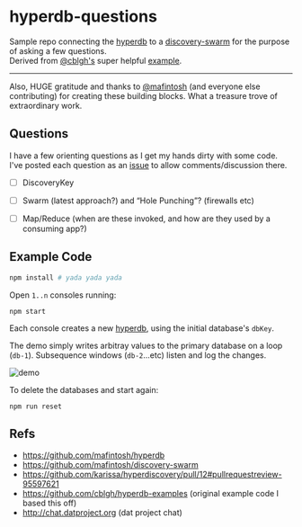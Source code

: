 # hyperdb-questions

Sample repo connecting the [hyperdb](https://github.com/mafintosh/hyperdb) to a [discovery-swarm](https://github.com/mafintosh/discovery-swarm) for the purpose of asking a few questions.  
Derived from [@cblgh's](https://github.com/cblgh) super helpful [example](https://github.com/cblgh/hyperdb-examples).

---

Also, HUGE gratitude and thanks to [@mafintosh](https://github.com/mafintosh) (and everyone else contributing) for creating these building blocks. What a treasure trove of extraordinary work.

## Questions

I have a few orienting questions as I get my hands dirty with some code. I've posted each question as an [issue](https://github.com/philcockfield/hyperdb-questions/issues) to allow comments/discussion there.

- [ ] DiscoveryKey

- [ ] Swarm (latest approach?) and “Hole Punching”? (firewalls etc)

- [ ] Map/Reduce (when are these invoked, and how are they used by a consuming app?)

## Example Code

```bash
npm install # yada yada yada
```

Open `1..n` consoles running:

    npm start

Each console creates a new [hyperdb](https://github.com/mafintosh/hyperdb), using the initial database's `dbKey`.

The demo simply writes arbitray values to the primary database on a loop (`db-1`). Subsequence windows (`db-2`...etc) listen and log the changes.

![demo](https://user-images.githubusercontent.com/185555/53307347-69d52080-38fc-11e9-9881-40cba99ed0c5.gif)

To delete the databases and start again:

    npm run reset

## Refs

- https://github.com/mafintosh/hyperdb
- https://github.com/mafintosh/discovery-swarm
- https://github.com/karissa/hyperdiscovery/pull/12#pullrequestreview-95597621
- https://github.com/cblgh/hyperdb-examples (original example code I based this off)
- http://chat.datproject.org (dat project chat)
